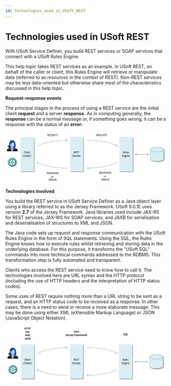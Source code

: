 ```yaml
---
id: Technologies_used_in_USoft_REST
---
```


# Technologies used in USoft REST

With USoft Service Definer, you build REST services or SOAP services that connect with a USoft Rules Engine.

This help topic takes REST services as an example. In USoft REST, on behalf of the caller or client, this Rules Engine will retrieve or manipulate data (referred to as *resources* in the context of REST). Non-REST services may be less data-oriented but otherwise share most of the characteristics discussed in this help topic.

**Request-response events**

The principal stages in the process of using a REST service are the initial client **request** and a server **response.** As in computing generally, the **response** can be a normal message or, if something goes wrong, it can be a response with the status of an **error:**

![](./assets/e7ee1369-2e2e-42bd-9602-509e2a10091c.png)

**Technologies involved**

You build the REST service in USoft Service Definer as a Java object layer using a library referred to as the Jersey Framework. USoft 9.0.1E uses version **2.7** of the Jersey Framework. Java libraries used include JAX-RS for REST services, JAX-WS for SOAP services, and JAXB for serialisation and deserialisation of structures to XML and JSON.

The Java code sets up request and response communication with the USoft Rules Engine in the form of SQL statements. Using the SQL, the Rules Engine knows how to execute rules whilst retrieving and storing data in the underlying database. For this purpose, it transforms the "USoft SQL" commands into more technical commands addressed to the RDBMS. This transformation step is fully automated and transparent.

Clients who access the REST service need to know how to call it. The technologies involved here are URL syntax and the HTTP protocol (including the use of HTTP headers and the interpretation of HTTP status codes).

Some uses of REST require nothing more than a URL string to be sent as a request, and an HTTP status code to be received as a response. In other cases, there is a need to send or receive a more elaborate message. This may be done using either XML (eXtensible Markup Language) or JSON (JavaScript Object Notation).

![](./assets/51dbe2fe-ba59-45c5-a9e3-057c61abc26b.png)

 